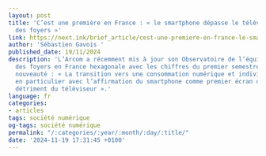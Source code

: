 ```yaml
---
layout: post
title: 'C’est une première en France : « le smartphone dépasse le téléviseur au sein
  des foyers »'
link: https://next.ink/brief_article/cest-une-premiere-en-france-le-smartphone-depasse-le-televiseur-au-sein-des-foyers/
author: 'Sébastien Gavois '
published_date: 19/11/2024
description: 'L’Arcom a récemment mis à jour son Observatoire de l’équipement audiovisuel
  des foyers en France hexagonale avec les chiffres du premier semestre 2024. La grosse
  nouveauté : « La transition vers une consommation numérique et individuelle se confirme,
  en particulier avec l’affirmation du smartphone comme premier écran des foyers au
  détriment du téléviseur ».'
language: fr
categories:
- articles
tags: société numérique
og-tags: société numérique
permalink: "/:categories/:year/:month/:day/:title/"
date: '2024-11-19 17:31:45 +0100'
---
```

